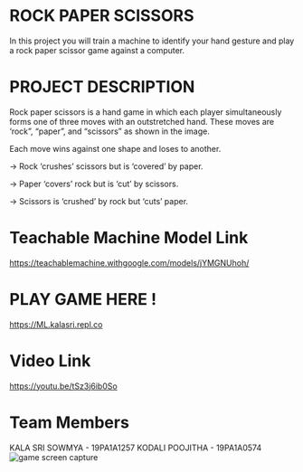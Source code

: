 # ROCK PAPER SCISSORS
   In this project you will train a machine to identify your hand gesture and play a rock
paper scissor game against a computer.
# PROJECT DESCRIPTION
Rock paper scissors is a hand game in which each player simultaneously forms one of
three moves with an outstretched hand. These moves are ‘rock”, “paper”, and “scissors”
as shown in the image.

Each move wins against one shape and loses to another.

-> Rock ‘crushes’ scissors but is ‘covered’ by paper.

-> Paper ‘covers’ rock but is ‘cut’ by scissors.

-> Scissors is ‘crushed’ by rock but ‘cuts’ paper.

# Teachable Machine Model Link
   https://teachablemachine.withgoogle.com/models/jYMGNUhoh/

# PLAY GAME HERE !
  https://ML.kalasri.repl.co
# Video Link
  https://youtu.be/tSz3j6ib0So

# Team Members
KALA SRI SOWMYA - 19PA1A1257
KODALI POOJITHA - 19PA1A0574
![game screen capture](https://user-images.githubusercontent.com/72956653/106029167-d497c380-60f2-11eb-9612-7804b2a01cab.png)
